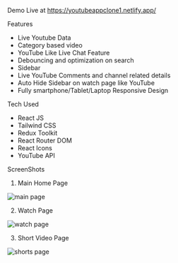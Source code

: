 Demo Live at https://youtubeappclone1.netlify.app/

Features
- Live Youtube Data
- Category based video
- YouTube Like Live Chat Feature
- Debouncing and optimization on search
- Sidebar
- Live YouTube Comments and channel related details
- Auto Hide Sidebar on watch page like YouTube
- Fully smartphone/Tablet/Laptop Responsive Design

Tech Used
- React JS
- Tailwind CSS
- Redux Toolkit
- React Router DOM
- React Icons
- YouTube API


ScreenShots
1. Main Home Page

![main page](https://github.com/ansarianas23/youtube-clone/assets/111463267/9757b891-f084-44b6-9d21-16d514a6fdaa)


2. Watch Page

![watch page](https://github.com/ansarianas23/youtube-clone/assets/111463267/08b193d8-58d1-4aa0-8ca1-e7d9c9d835c4)


3. Short Video Page

![shorts page](https://github.com/ansarianas23/youtube-clone/assets/111463267/5353187d-44b9-42a3-8fba-5b2ed8dbd2d8)




